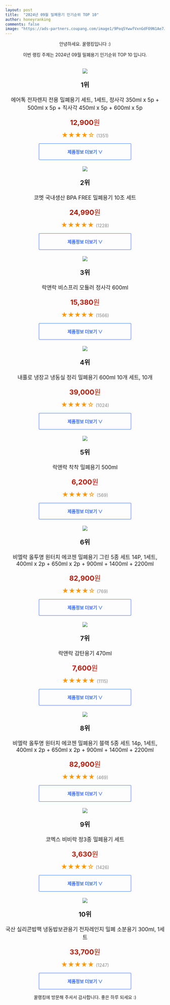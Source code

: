 ```yaml
---
layout: post
title:  "2024년 09월 밀폐용기 인기순위 TOP 10"
author: honeyranking
comments: false
image: "https://ads-partners.coupang.com/image1/9Poq5YwwfVxnGdFO9N1Ae7JTkky4gU6Kkc9H1fUtd2CtavF9k-iUb7vmojm7t29zRSF8KL7v7KxfArq_4iaV5OxoD6P7ZV3jCo10vokn0dkL5h_xCjTJ7DZsydL3Xf5D79-3JDZzhLvjWPlAQQUqUEP6z4dHaelhjtpg66XKoFu-jhYQ_p6XeYQ9mPhEGQZ2SUU-kptzec_w8PA4m48JNQlaQ8RQbO8cXSIrI8ZhuyuYXxwiC9m0q6B4Xx4QFDmD54VSlE0R5mwU5tGT1Mc3HqOBokeYXAY-"
---
```

<p style="text-align: center;">안녕하세요. 꿀랭킹입니다 :)</p>
<p style="text-align: center;">이번 랭킹 주제는 2024년 09월 밀폐용기 인기순위 TOP 10 입니다.</p><center><img src="https://ads-partners.coupang.com/image1/9Poq5YwwfVxnGdFO9N1Ae7JTkky4gU6Kkc9H1fUtd2CtavF9k-iUb7vmojm7t29zRSF8KL7v7KxfArq_4iaV5OxoD6P7ZV3jCo10vokn0dkL5h_xCjTJ7DZsydL3Xf5D79-3JDZzhLvjWPlAQQUqUEP6z4dHaelhjtpg66XKoFu-jhYQ_p6XeYQ9mPhEGQZ2SUU-kptzec_w8PA4m48JNQlaQ8RQbO8cXSIrI8ZhuyuYXxwiC9m0q6B4Xx4QFDmD54VSlE0R5mwU5tGT1Mc3HqOBokeYXAY-" style="margin-top:20px" /></center><p style="text-align: center; font-size: 20px"><b>1위</b></p><p style="text-align: center; font-size: 17px">에어톡 전자렌지 전용 밀폐용기 세트, 1세트, 정사각 350ml x 5p + 500ml x 5p + 직사각 450ml x 5p + 600ml x 5p</p><p style="text-align: center;"><span style="color: #b61800; font-size: 22px;"><b>12,900</b>원</span></p><p style="text-align: center;"><span style="color: #ff9600; font-size: 20px;">★★★★☆ </span><span style="color: #878787;">(1351)</span></p><center><a href="https://link.coupang.com/re/AFFSDP?lptag=AF3899140&subid=honeyrank&pageKey=7219045384&itemId=18289287854&vendorItemId=85435053221&traceid=V0-153-482b5107161dd987&clickBeacon=5aec5990-7e5a-11ef-a1a7-33328fa77e17%7E3&requestid=20240929210000860309504293&token=31850C%7CMIXED"><div style="font-size: 14px; display: inline-block; padding: 15px 90px; color: #346aff; border-radius: 2px; border: 1px solid #346aff; cursor: pointer;"><b>제품정보 더보기 &or;</b></div></a></center><center><img src="https://ads-partners.coupang.com/image1/9a0CW_ncI9XpWB_W9RcuMriYgiCCZOuIEolQ4IX3dnQ0KAQMJUX1JjXCpIZeVe5ZGbxOnuuuUtWICmjYtMdTY1ogMnEm_qc7rqQmkieIQ_HYYilWZaOeVhQ0TKZEFzoFrkxD5B8RifO3agCzygkPuUBb0YyOR0kP8OtTEe44pioZvDtm7qmS7yn8_WZvC-7idNvx_2ETQl75Qi0GrB4EuUlu76D1Mdi-hdL1I1ixAly0ZQyvD57xdSiK2JxIxQTIzIecClxR10PnXJYeAh_GAHXm6UdwfXlnw7HM" style="margin-top:20px" /></center><p style="text-align: center; font-size: 20px"><b>2위</b></p><p style="text-align: center; font-size: 17px">코멧 국내생산 BPA FREE 밀폐용기 10조 세트</p><p style="text-align: center;"><span style="color: #b61800; font-size: 22px;"><b>24,990</b>원</span></p><p style="text-align: center;"><span style="color: #ff9600; font-size: 20px;">★★★★★ </span><span style="color: #878787;">(1228)</span></p><center><a href="https://link.coupang.com/re/AFFSDP?lptag=AF3899140&subid=honeyrank&pageKey=1465162191&itemId=2519788738&vendorItemId=70512688703&traceid=V0-153-452d3346e27ad16f&requestid=20240929210000860309504293&token=31850C%7CMIXED"><div style="font-size: 14px; display: inline-block; padding: 15px 90px; color: #346aff; border-radius: 2px; border: 1px solid #346aff; cursor: pointer;"><b>제품정보 더보기 &or;</b></div></a></center><center><img src="https://ads-partners.coupang.com/image1/30Nrixbd3Djdbdwv3ymVsqBIasGykJCh6sohZA2tLBn9HK5B8E6SLFmUmwnYsjwXgKS5gfoAcJPFkHiuWTFgFuGJKgfD6a-omoZ9tEOy2Rm3UTtDu1OHwUQLzZLZueUbk0uhx4hTRLF6_3-uJeeWinnxEgLcj8Y-ZFW_94bmhbraBpHnnF79TG2zGY6LpP_otFbr1ZEdAKxsAJgCHs0Yfff6PUQViT5mTJ4W3PJhG9ObSV55DhY7-7bJ1H09OwUG6TwuXlLm5EA5K0FbjypCdq9sZRPlkmJ8UnBk" style="margin-top:20px" /></center><p style="text-align: center; font-size: 20px"><b>3위</b></p><p style="text-align: center; font-size: 17px">락앤락 비스프리 모듈러 정사각 600ml</p><p style="text-align: center;"><span style="color: #b61800; font-size: 22px;"><b>15,380</b>원</span></p><p style="text-align: center;"><span style="color: #ff9600; font-size: 20px;">★★★★★ </span><span style="color: #878787;">(1566)</span></p><center><a href="https://link.coupang.com/re/AFFSDP?lptag=AF3899140&subid=honeyrank&pageKey=7104715540&itemId=19952436543&vendorItemId=4868491753&traceid=V0-153-dfbcb74a23f23381&requestid=20240929210000860309504293&token=31850C%7CMIXED"><div style="font-size: 14px; display: inline-block; padding: 15px 90px; color: #346aff; border-radius: 2px; border: 1px solid #346aff; cursor: pointer;"><b>제품정보 더보기 &or;</b></div></a></center><center><img src="https://ads-partners.coupang.com/image1/vnYiMqBSSIe14sSvvjnYZlm1l0ohysQcxIIVLjq9h83-AUa8jaKVEhuuQmDDMvIoAotDU8sO3pgr-rw6CDH1-RzZWlEvsm36469JEConHJ2aTl8J6kTYy6Cklwh5He3W6QNg9T88n4n7mZ4vS37fwTi5aynSzHv0y1zAL8KS_LWYat7-hdyyuc1E0reZcQLTnO9or2FMLY8TDrINt9l_lKE-5TVZmScNX4wyfYDKSso-faejXdueBKTw_DfbI9kpRYa9jpnF3-blFK0kGH4H5MWt5bsD-StKarusrjlm2Ezbd1KyRkNrZTMRsgD7LXAl" style="margin-top:20px" /></center><p style="text-align: center; font-size: 20px"><b>4위</b></p><p style="text-align: center; font-size: 17px">내풀로 냉장고 냉동실 정리 밀폐용기 600ml 10개 세트, 10개</p><p style="text-align: center;"><span style="color: #b61800; font-size: 22px;"><b>39,000</b>원</span></p><p style="text-align: center;"><span style="color: #ff9600; font-size: 20px;">★★★★☆ </span><span style="color: #878787;">(1024)</span></p><center><a href="https://link.coupang.com/re/AFFSDP?lptag=AF3899140&subid=honeyrank&pageKey=8304735559&itemId=23958498698&vendorItemId=90979999719&traceid=V0-153-886872d0f867e401&clickBeacon=5aec5990-7e5a-11ef-919c-4a8f53608a71%7E3&requestid=20240929210000860309504293&token=31850C%7CMIXED"><div style="font-size: 14px; display: inline-block; padding: 15px 90px; color: #346aff; border-radius: 2px; border: 1px solid #346aff; cursor: pointer;"><b>제품정보 더보기 &or;</b></div></a></center><center><img src="https://ads-partners.coupang.com/image1/Jtt8WV6Ym6So_rN9Jj8fttJHi9gf1BdUG89v-R8SOKfNGXyR5YFIpJGcWa2QzdGqpv4pjSl0uJ3CHyxthvPiSToBUn7KuUQfFCAHPNlOxing7lcnJSoFkER49OC-J87Q7BbslLGCFaSfnk5t7LodN5cUo-NMssYZuQIeB12d44N3zMCFoXYQ9NvA2Qvk2MnRgPZY2D9Zy9z2PIsZa62wunrqxmLNEuRDZrpwwLxyPvEeFVs1KaVfoqYu0dC8y4B8quTrJCPVGAyF1NHSLaqD8UM8UyI1b7SsWw==" style="margin-top:20px" /></center><p style="text-align: center; font-size: 20px"><b>5위</b></p><p style="text-align: center; font-size: 17px">락앤락 착착 밀폐용기 500ml</p><p style="text-align: center;"><span style="color: #b61800; font-size: 22px;"><b>6,200</b>원</span></p><p style="text-align: center;"><span style="color: #ff9600; font-size: 20px;">★★★★☆ </span><span style="color: #878787;">(569)</span></p><center><a href="https://link.coupang.com/re/AFFSDP?lptag=AF3899140&subid=honeyrank&pageKey=7240252058&itemId=18394533688&vendorItemId=85537522238&traceid=V0-153-dd287194ba02da43&requestid=20240929210000860309504293&token=31850C%7CMIXED"><div style="font-size: 14px; display: inline-block; padding: 15px 90px; color: #346aff; border-radius: 2px; border: 1px solid #346aff; cursor: pointer;"><b>제품정보 더보기 &or;</b></div></a></center><center><img src="https://ads-partners.coupang.com/image1/bGFLaO3Z1s9YZn-abCDHFqBx_ZsT6ixKs509X-yBSJqMt3VgsqH5lcO2bac8nomyG4575ExaP5KBeBDfckxTpPQufYePpCUuf-wrB4ujVpWtkY9EWh2kkLJijqsTB_FEa9qmKhivRaBwu03e6qpt5M9K4sl2wfgrazrYLv1D8R9xged1FtndenenfUnPXsX-hMbx_u1pDz66tbOFtn6NrTcstFKAhZh35A5hNy_U2Zvbv-S-aAuRmB6ozfHwEkj3gqNI1XeZJs_0gRnFHQNlJQEUWuv7JpnmkPWmjev0zEU=" style="margin-top:20px" /></center><p style="text-align: center; font-size: 20px"><b>6위</b></p><p style="text-align: center; font-size: 17px">비엘락 올투명 원터치 에코젠 밀폐용기 그린 5종 세트 14P, 1세트, 400ml x 2p + 650ml x 2p + 900ml + 1400ml + 2200ml</p><p style="text-align: center;"><span style="color: #b61800; font-size: 22px;"><b>82,900</b>원</span></p><p style="text-align: center;"><span style="color: #ff9600; font-size: 20px;">★★★★☆ </span><span style="color: #878787;">(769)</span></p><center><a href="https://link.coupang.com/re/AFFSDP?lptag=AF3899140&subid=honeyrank&pageKey=8058949168&itemId=22631625583&vendorItemId=89673015965&traceid=V0-153-59b4c6f1e83684b2&clickBeacon=5aec5990-7e5a-11ef-b413-f88d00eb574f%7E3&requestid=20240929210000860309504293&token=31850C%7CMIXED"><div style="font-size: 14px; display: inline-block; padding: 15px 90px; color: #346aff; border-radius: 2px; border: 1px solid #346aff; cursor: pointer;"><b>제품정보 더보기 &or;</b></div></a></center><center><img src="https://ads-partners.coupang.com/image1/04nojo7Yt4mMb9NK0-Rv7bhkZ9My6-UWBS_ARVhMgXP8fBsob7l-6svcxYu4Q42I1YHdPFjjyirj7qN_HNGpDOsr9_kePjm3JO6Fayp-2UYey79OgsB6UBwJlm35YJJAzc3226WFqEYqB858AevZr-WPL3Ylt8nmCNaKLezg4jKv8uTOPZ0HDJT-dRTmoLSFh1eKTDVC9kfseN0pqlYXPAXDYgwjnZJR_YFTn3ZoC0tUnZ3bOsU2upFQaV_fYAWiScNHV-VkxxW7nN-ATGt1Zio7yiNpbeVr6w==" style="margin-top:20px" /></center><p style="text-align: center; font-size: 20px"><b>7위</b></p><p style="text-align: center; font-size: 17px">락앤락 감탄용기 470ml</p><p style="text-align: center;"><span style="color: #b61800; font-size: 22px;"><b>7,600</b>원</span></p><p style="text-align: center;"><span style="color: #ff9600; font-size: 20px;">★★★★★ </span><span style="color: #878787;">(1115)</span></p><center><a href="https://link.coupang.com/re/AFFSDP?lptag=AF3899140&subid=honeyrank&pageKey=7308146097&itemId=20316341233&vendorItemId=87401920255&traceid=V0-153-c13a2bfd0c8e9ffc&requestid=20240929210000860309504293&token=31850C%7CMIXED"><div style="font-size: 14px; display: inline-block; padding: 15px 90px; color: #346aff; border-radius: 2px; border: 1px solid #346aff; cursor: pointer;"><b>제품정보 더보기 &or;</b></div></a></center><center><img src="https://ads-partners.coupang.com/image1/sglfUrnLFBSajQnMsunWLorsbnvuCStRnaEPaH1cwYPxm9LbLqxe7bxdOAZNCO18PMaTVrPvHjIJGfIQbMRqtxwF49MKDRozJuR3dLTpOa1hZc8eIz0kLH30wvaRbddl4lOJup-JozroZBeCrGX1KVoSVXr5sfhJDHv8Fm4h4K2aaq-1PdMwnrKVLeLckvr02m5tdn90oNaDUjn8WtV628uhtfR5XP-hDADdwBjGKvZtcBYGdgwj4PtoonZbhexx1f45nyERHlDh9nI1QkZQc9SA2zW2aT6lKAPqrU7PGw==" style="margin-top:20px" /></center><p style="text-align: center; font-size: 20px"><b>8위</b></p><p style="text-align: center; font-size: 17px">비엘락 올투명 원터치 에코젠 밀폐용기 블랙 5종 세트 14p, 1세트, 400ml x 2p + 650ml x 2p + 900ml + 1400ml + 2200ml</p><p style="text-align: center;"><span style="color: #b61800; font-size: 22px;"><b>82,900</b>원</span></p><p style="text-align: center;"><span style="color: #ff9600; font-size: 20px;">★★★★★ </span><span style="color: #878787;">(469)</span></p><center><a href="https://link.coupang.com/re/AFFSDP?lptag=AF3899140&subid=honeyrank&pageKey=8058949155&itemId=22631625512&vendorItemId=89673015903&traceid=V0-153-9d816d816fe4ba4d&clickBeacon=5aec5990-7e5a-11ef-a9eb-6a0c3c40fb34%7E3&requestid=20240929210000860309504293&token=31850C%7CMIXED"><div style="font-size: 14px; display: inline-block; padding: 15px 90px; color: #346aff; border-radius: 2px; border: 1px solid #346aff; cursor: pointer;"><b>제품정보 더보기 &or;</b></div></a></center><center><img src="https://ads-partners.coupang.com/image1/RIC8OPnsQiav42IrREEopGpIF-Qq2eKzBDp6IRHFbHAhiVCNwMcrkzM3vKZbZDPeRheAO7AXrNWhR8utKyD7XGZ9g8ayh0WfbWaT3bk-5gbKYkufjAaTWOvEiKqsDhvUTLbwaQ43Ank9Fn8C3R88DaAvnxSqAkTFowWDVsHWAgny6h7TTrK-GK_7zG4OYLbDCvvD8gmH6ysO5e-9ckfJFrh_sKL2FsRg1nwRjz1mjGlxU3KQ1Rs1YAbNdMliY6CZ8nKQk3xpi9BF9C9L-GgPxqbuaSs9_wQU4frr3BBQAUrDqnnwx0xQW_0=" style="margin-top:20px" /></center><p style="text-align: center; font-size: 20px"><b>9위</b></p><p style="text-align: center; font-size: 17px">코멕스 비비락 정3종 밀폐용기 세트</p><p style="text-align: center;"><span style="color: #b61800; font-size: 22px;"><b>3,630</b>원</span></p><p style="text-align: center;"><span style="color: #ff9600; font-size: 20px;">★★★★☆ </span><span style="color: #878787;">(1426)</span></p><center><a href="https://link.coupang.com/re/AFFSDP?lptag=AF3899140&subid=honeyrank&pageKey=1190472&itemId=5146620&vendorItemId=3006403846&traceid=V0-153-e00e46a04e374c97&requestid=20240929210000860309504293&token=31850C%7CMIXED"><div style="font-size: 14px; display: inline-block; padding: 15px 90px; color: #346aff; border-radius: 2px; border: 1px solid #346aff; cursor: pointer;"><b>제품정보 더보기 &or;</b></div></a></center><center><img src="https://ads-partners.coupang.com/image1/NxJDfeUsDG230vgtN0qKjyN6yxPkCsB0PUtOYHgktiExaVGnAdYX0bj0cooT4zWExo-37O0ySDmQIAmnNcfuLz0EYvxDEzaZAKqbR2ydBir4ttfeHKnzvseMMJTlHQ0DQLMfypvWHBdcs5lFkI5tydvfY8HyMec0bCZbli-sIfbHI_7r8oPbJdYy9AezZuvgVKbPlROXBWClYID3ectYNEMCm-oMA9X2rCFAYSH1GUdG16GKNH7CKurOf2VqUIAS57J1V60NYk6jrG9h8uEs5kHTgWWcdmh3vvh1L7jQol6hiRgM2Q9Ex2ZIba2oKQ==" style="margin-top:20px" /></center><p style="text-align: center; font-size: 20px"><b>10위</b></p><p style="text-align: center; font-size: 17px">국산 실리콘밥팩 냉동밥보관용기 전자레인지 밀폐 소분용기 300ml, 1세트</p><p style="text-align: center;"><span style="color: #b61800; font-size: 22px;"><b>33,700</b>원</span></p><p style="text-align: center;"><span style="color: #ff9600; font-size: 20px;">★★★★★ </span><span style="color: #878787;">(1247)</span></p><center><a href="https://link.coupang.com/re/AFFSDP?lptag=AF3899140&subid=honeyrank&pageKey=8006049509&itemId=22316235537&vendorItemId=89378785314&traceid=V0-153-8b2921d2683848f5&clickBeacon=5aec5990-7e5a-11ef-8390-66a39223fdd8%7E3&requestid=20240929210000860309504293&token=31850C%7CMIXED"><div style="font-size: 14px; display: inline-block; padding: 15px 90px; color: #346aff; border-radius: 2px; border: 1px solid #346aff; cursor: pointer;"><b>제품정보 더보기 &or;</b></div></a></center><p style="text-align: center;">꿀랭킹에 방문해 주셔서 감사합니다. 좋은 하루 되세요 :)</p>